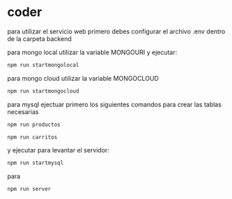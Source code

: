 # coder

para utilizar el servicio web primero debes configurar el archivo .env dentro de la carpeta backend

para mongo local utilizar la variable MONGOURI
y ejecutar:
```sh
npm run startmongolocal
```
para mongo cloud utilizar la variable MONGOCLOUD
```sh
npm run startmongocloud
```

para mysql ejectuar primero los siguientes comandos para crear las tablas necesarias
```sh
npm run productos
```
```sh
npm run carritos
```
y ejecutar para levantar el servidor:
```sh
npm run startmysql
```
para 
```sh
npm run server
```
